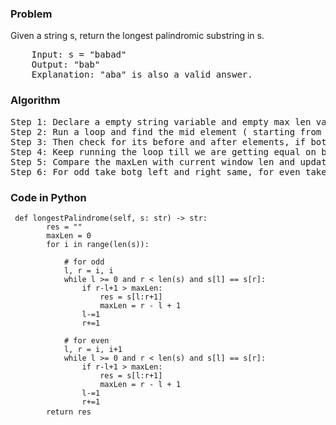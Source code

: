 <h3> Problem </h3>
Given a string s, return the longest palindromic substring in s.

<pre>
    Input: s = "babad"
    Output: "bab"
    Explanation: "aba" is also a valid answer.
</pre>

<h3> Algorithm </h3>
<pre>
Step 1: Declare a empty string variable and empty max len variable.
Step 2: Run a loop and find the mid element ( starting from 1st element )
Step 3: Then check for its before and after elements, if both are same update both variable.
Step 4: Keep running the loop till we are getting equal on both side.
Step 5: Compare the maxLen with current window len and update maxLen accordingly.
Step 6: For odd take botg left and right same, for even take both left and right adjacent.
</pre>

<h3> Code in Python </h3>

<pre><code> def longestPalindrome(self, s: str) -> str:
        res = ""
        maxLen = 0
        for i in range(len(s)):
            
            # for odd
            l, r = i, i
            while l >= 0 and r < len(s) and s[l] == s[r]:
                if r-l+1 > maxLen:
                    res = s[l:r+1]
                    maxLen = r - l + 1
                l-=1
                r+=1
            
            # for even
            l, r = i, i+1
            while l >= 0 and r < len(s) and s[l] == s[r]:
                if r-l+1 > maxLen:
                    res = s[l:r+1]
                    maxLen = r - l + 1
                l-=1
                r+=1
        return res </code> </pre>
